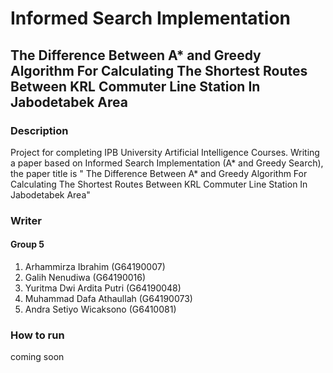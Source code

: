 # Informed Search Implementation
## The Difference Between A* and Greedy Algorithm For Calculating The Shortest Routes Between KRL Commuter Line Station In Jabodetabek Area
### Description
Project for completing IPB University Artificial Intelligence Courses. Writing a paper based on Informed Search Implementation (A* and Greedy Search), the paper title is " The Difference Between A* and Greedy Algorithm For Calculating The Shortest Routes Between KRL Commuter Line Station In Jabodetabek Area"
### Writer
#### Group 5
1. Arhammirza Ibrahim (G64190007)
2. Galih Nenudiwa (G64190016)
3. Yuritma Dwi Ardita Putri (G64190048)
4. Muhammad Dafa Athaullah (G64190073)
5. Andra Setiyo Wicaksono (G6410081)

### How to run
coming soon
